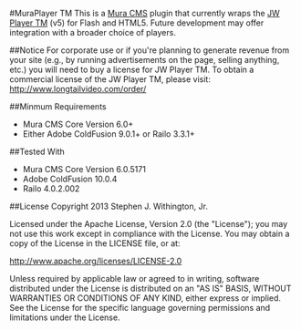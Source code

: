 #MuraPlayer TM
This is a [Mura CMS](http://getmura.com) plugin that currently wraps the [JW Player TM](http://www.longtailvideo.com/players) (v5) for Flash and HTML5. Future development may offer integration with a broader choice of players.

##Notice
For corporate use or if you're planning to generate revenue from your site (e.g., by running advertisements on the page, selling anything, etc.) you will need to buy a license for JW Player TM. To obtain a commercial license of the JW Player TM, please visit: http://www.longtailvideo.com/order/

##Minmum Requirements
* Mura CMS Core Version 6.0+
* Either Adobe ColdFusion 9.0.1+ or Railo 3.3.1+

##Tested With
* Mura CMS Core Version 6.0.5171
* Adobe ColdFusion 10.0.4
* Railo 4.0.2.002

##License
Copyright 2013 Stephen J. Withington, Jr.

Licensed under the Apache License, Version 2.0 (the "License"); you may not use this work except in compliance with the License. You may obtain a copy of the License in the LICENSE file, or at:

http://www.apache.org/licenses/LICENSE-2.0

Unless required by applicable law or agreed to in writing, software distributed under the License is distributed on an "AS IS" BASIS, WITHOUT WARRANTIES OR CONDITIONS OF ANY KIND, either express or implied. See the License for the specific language governing permissions and limitations under the License.